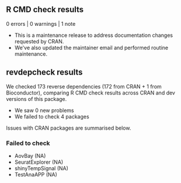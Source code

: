 ## R CMD check results

0 errors | 0 warnings | 1 note

* This is a maintenance release to address documentation changes requested by CRAN.
* We've also updated the maintainer email and performed routine maintenance.

## revdepcheck results

We checked 173 reverse dependencies (172 from CRAN + 1 from Bioconductor), comparing R CMD check results across CRAN and dev versions of this package.

 * We saw 0 new problems
 * We failed to check 4 packages

Issues with CRAN packages are summarised below.

### Failed to check

* AovBay          (NA)
* SeuratExplorer  (NA)
* shinyTempSignal (NA)
* TestAnaAPP      (NA)
